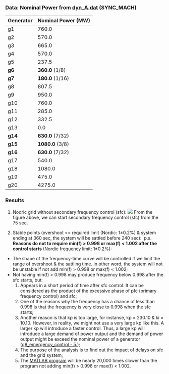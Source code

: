 ### Data: Nominal Power from [dyn_A.dat](https://github.com/realgjl/sfcNordic/blob/master/examples/dyn_A.dat) (SYNC_MACH)
| Generator | Nominal Power (MW)|
|-----------|-------------------|
| g1        | 760.0             |
| g2        | 570.0             |
| g3        | 665.0             |
| g4        | 570.0             |
| g5        | 237.5             |
| **g6**    | **360.0** (1/8)   |
| **g7**    | **180.0** (1/16)  |
| g8        | 807.5             |
| g9        | 950.0             |
| g10       | 760.0             |
| g11       | 285.0             |
| g12       | 332.5             |
| g13       | 0.0               |
| **g14**   | **630.0** (7/32)  |
| **g15**   | **1080.0** (3/8)  |
| **g16**   | **630.0** (7/32)  |
| g17       | 540.0             |
| g18       | 1080.0            |
| g19       | 475.0             |
| g20       | 4275.0            |


### Results
1. Nodric grid without secondary frequency control (sfc):
![](https://i.loli.net/2019/04/22/5cbcd2698e41f.png)
From the figure above, we can start secondary frequency control (sfc) from the 75 sec.

2. Stable points (overshoot <= required limit (Nordic: 1±0.2%) & system ending at 360 sec, the system will be sattled before 240 sec):
![]()
p.s. **Reasons do not to require min(f) > 0.998 or max(f) < 1.002 after the control starts** (Nordic frequency limit: 1±0.2%):
- The shape of the frequency-time curve will be controlled if we limit the range of overshoot & the sattling time. In other word, the system will not be unstable if not add min(f) > 0.998 or max(f) < 1.002;
- Not having min(f) > 0.998 may produce frequency below 0.998 after the sfc starts, but:
  1. Appears in a short period of time after sfc control. It can be considered as the product of the excessive phase of pfc (primary frequency control) and sfc;
  2. One of the reasons why the frequency has a chance of less than 0.998 is that the frequency is very close to 0.998 when the sfc starts;
  3. Another reason is that kp is too large, for instanse, kp = 230.10 & ki = 10.10. However, in reality, we might not use a very large kp like this. A larger kp will introduce a faster control. Thus, a large kp will introduce a large demand of power output and the demand of power output might be exceed the nominal power of a generator ([g8_emergency_control - 5.](https://github.com/realgjl/sfcNordic/tree/master/analysis/g8_emergency_control));
  4. The purpose of the analysis is to find out the impact of delays on sfc and the grid system;
  5. The [MATLAB program](https://github.com/realgjl/sfcNordic/blob/master/analysis/g12_delay/i_cur_plot.m) will be nearly 20,000 times slower than the program not adding min(f) > 0.998 or max(f) < 1.002.
